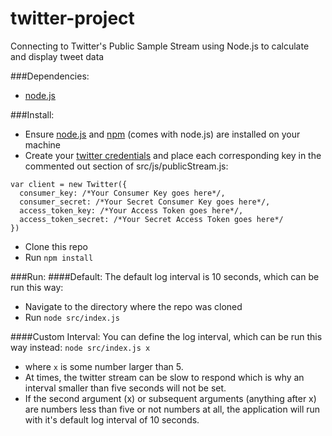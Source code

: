 # twitter-project
Connecting to Twitter's Public Sample Stream using Node.js to calculate and display tweet data

###Dependencies:
- [node.js](https://nodejs.org/download/)

###Install:
- Ensure [node.js](https://nodejs.org/) and [npm](https://www.npmjs.com/) (comes with node.js) are installed on your machine
- Create your [twitter credentials](https://apps.twitter.com/) and place each corresponding key in the commented out section of src/js/publicStream.js:
``` 
var client = new Twitter({
  consumer_key: /*Your Consumer Key goes here*/,
  consumer_secret: /*Your Secret Consumer Key goes here*/,
  access_token_key: /*Your Access Token goes here*/,
  access_token_secret: /*Your Secret Access Token goes here*/
})
```
- Clone this repo
- Run `npm install`

###Run:
####Default:
The default log interval is 10 seconds, which can be run this way:
- Navigate to the directory where the repo was cloned
- Run `node src/index.js`

####Custom Interval:
You can define the log interval, which can be run this way instead:
 `node src/index.js x`
- where `x` is some number larger than 5.
- At times, the twitter stream can be slow to respond which is why an interval smaller than five seconds will not be set.
- If the second argument (x) or subsequent arguments (anything after x) are numbers less than five or not numbers at all, the application will run with it's default log interval of 10 seconds.
